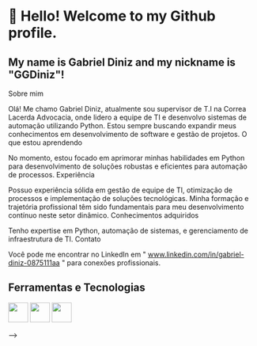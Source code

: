 # 👋 Hello! Welcome to my Github profile.
## My name is Gabriel Diniz and my nickname is "GGDiniz"!

Sobre mim

Olá! Me chamo Gabriel Diniz, atualmente sou supervisor de T.I na Correa Lacerda Advocacia, onde lidero a equipe de TI e desenvolvo sistemas de automação utilizando Python. Estou sempre buscando expandir meus conhecimentos em desenvolvimento de software e gestão de projetos.
O que estou aprendendo

No momento, estou focado em aprimorar minhas habilidades em Python para desenvolvimento de soluções robustas e eficientes para automação de processos.
Experiência

Possuo experiência sólida em gestão de equipe de TI, otimização de processos e implementação de soluções tecnológicas. Minha formação e trajetória profissional têm sido fundamentais para meu desenvolvimento contínuo neste setor dinâmico.
Conhecimentos adquiridos

Tenho expertise em Python, automação de sistemas, e gerenciamento de infraestrutura de TI.
Contato

Você pode me encontrar no LinkedIn em " www.linkedin.com/in/gabriel-diniz-0875111aa " para conexões profissionais.

## Ferramentas e Tecnologias

<img loading="lazy" src="https://cdn.jsdelivr.net/gh/devicons/devicon/icons/git/git-original.svg" width="40" height="40"/>

<img src="https://cdn.jsdelivr.net/gh/devicons/devicon@latest/icons/python/python-original.svg" width="40" height="40"/>


<img src="https://cdn.jsdelivr.net/gh/devicons/devicon@latest/icons/flask/flask-original.svg"  width="40" height="40" />
          
-->
